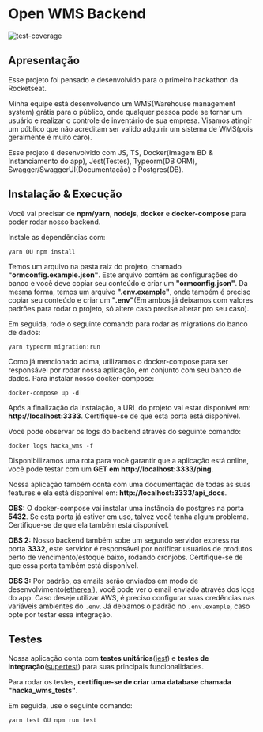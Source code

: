 # Open WMS Backend

![test-coverage](https://i.pinimg.com/564x/63/d2/93/63d293b972479811b7ccf45efdc05f52.jpg)
## Apresentação

Esse projeto foi pensado e desenvolvido para o primeiro hackathon da Rocketseat.

Minha equipe está desenvolvendo um WMS(Warehouse management system) grátis para o público, onde qualquer pessoa pode se tornar um usuário e realizar o controle de inventário de sua empresa. Visamos atingir um público que não acreditam ser valido adquirir um sistema de WMS(pois geralmente é muito caro).

Esse projeto é desenvolvido com JS, TS, Docker(Imagem BD & Instanciamento do app), Jest(Testes), Typeorm(DB ORM), Swagger/SwaggerUI(Documentação) e Postgres(DB).

## Instalação & Execução

Você vai precisar de **npm/yarn**, **nodejs**, **docker** e **docker-compose** para poder rodar nosso backend.

Instale as dependências com:

```shell
yarn OU npm install
```

Temos um arquivo na pasta raiz do projeto, chamado **"ormconfig.example.json"**. Este arquivo contém as configuraçōes do banco e você deve copiar seu conteúdo e criar um **"ormconfig.json"**. Da mesma forma, temos um arquivo **".env.example"**, onde também é preciso copiar seu conteúdo e criar um **".env"**(Em ambos já deixamos com valores padrōes para rodar o projeto, só altere caso precise alterar pro seu caso).

Em seguida, rode o seguinte comando para rodar as migrations do banco de dados:

```shell
yarn typeorm migration:run
```

Como já mencionado acima, utilizamos o docker-compose para ser responsável por rodar nossa aplicação, em conjunto com seu banco de dados.
Para instalar nosso docker-compose:

```shell
docker-compose up -d
```

Após a finalização da instalação, a URL do projeto vai estar disponível em: **http://localhost:3333**.
Certifique-se de que esta porta está disponível.

Você pode observar os logs do backend através do seguinte comando:

```shell
docker logs hacka_wms -f 
```

Disponibilizamos uma rota para você garantir que a aplicação está online, você pode testar com um **GET em http://localhost:3333/ping**.

Nossa aplicação também conta com uma documentação de todas as suas features e ela está disponível em: **http://localhost:3333/api_docs**.

**OBS:** O docker-compose vai instalar uma instância do postgres na porta **5432**. Se esta porta já estiver em uso, talvez você tenha algum problema. Certifique-se de que ela também está disponível.

**OBS 2:** Nosso backend também sobe um segundo servidor express na porta **3332**, este servidor é responsável por notificar usuários de produtos perto de vencimento/estoque baixo, rodando cronjobs. Certifique-se de que essa porta também está disponível.

**OBS 3:** Por padrão, os emails serão enviados em modo de desenvolvimento([ethereal](https://ethereal.email/)), você pode ver o email enviado através dos logs do app. Caso deseje utilizar AWS, é preciso configurar suas credências nas variáveis ambientes do `.env`. Já deixamos o padrão no `.env.example`, caso opte por testar essa integração.

## Testes

Nossa aplicação conta com **testes unitários**([jest](https://jestjs.io/pt-BR/)) e **testes de integração**([supertest](https://github.com/visionmedia/supertest#readme)) para suas principais funcionalidades.

Para rodar os testes, **certifique-se de criar uma database chamada "hacka_wms_tests"**.

Em seguida, use o seguinte comando:

```shell
yarn test OU npm run test
```
